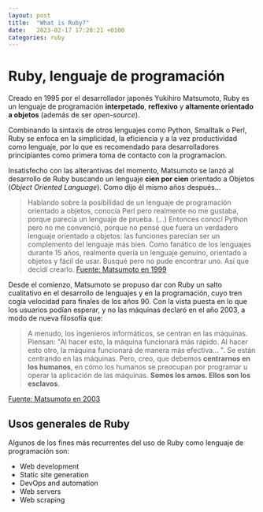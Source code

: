 ```yaml
---
layout: post
title:  "What is Ruby?"
date:   2023-02-17 17:20:21 +0100
categories: ruby
---
```

# Ruby, lenguaje de programación

Creado en 1995 por el desarrollador japonés Yukihiro Matsumoto, Ruby es un lenguaje de programación **interpetado**, **reflexivo** y **altamente orientado a objetos** (además de ser *open-source*).

Combinando la sintaxis de otros lenguajes como Python, Smalltalk o Perl, Ruby se enfoca en la simplicidad, la eficiencia y a la vez productividad como lenguaje, por lo que es recomendado para desarrolladores principiantes como primera toma de contacto con la programacion.

Insatisfecho con las alterantivas del momento, Matsumoto se lanzó al desarrollo de Ruby buscando un lenguaje **cien por cien** orientado a Objetos (*Object Oriented Language*). Como dijo él mismo años después...


> Hablando sobre la posibilidad de un lenguaje de programación orientado a objetos, conocía Perl pero realmente no me gustaba, porque parecía un lenguaje de prueba. (...) Entonces conocí Python pero no me convenció, porque no pensé que fuera un verdadero lenguaje orientado a objetos: las funciones parecían ser un complemento del lenguaje más bien. Como fanático de los lenguajes durante 15 años, realmente quería un lenguaje genuino, orientado a objetos y fácil de usar. Busqué pero no pude encontrar uno. Así que decidí crearlo. [Fuente: Matsumoto en 1999](https://ruby-doc.org/docs/ruby-doc-bundle/FAQ/FAQ.html)


Desde el comienzo, Matsumoto se propuso dar con Ruby un salto cualitativo en el desarrollo de lenguajes y en la programación, cuyo tren cogía velocidad para finales de los años 90. Con la vista puesta en lo que los usuarios podían esperar, y no las máquinas declaró en el año 2003, a modo de nueva filosofía que:

>  A menudo, los ingenieros informáticos, se centran en las máquinas. Piensan: "Al hacer esto, la máquina funcionará más rápido. Al hacer esto otro, la máquina funcionará de manera más efectiva... ". Se están centrando en las máquinas. Pero, creo, que debemos **centrarnos en los humanos**, en cómo los humanos se preocupan por programar u operar la aplicación de las máquinas. **Somos los amos. Ellos son los esclavos**.

[Fuente: Matsumoto en 2003](https://www.artima.com/articles/the-philosophy-of-ruby#part4)




## Usos generales de Ruby
Algunos de los fines más recurrentes del uso de Ruby como lenguaje de programación son:
- Web development
- Static site generation
- DevOps and automation
- Web servers
- Web scraping


